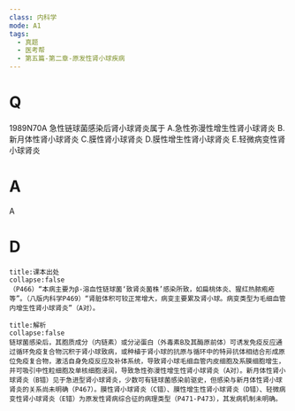 ```yaml
---
class: 内科学
mode: A1
tags:
  - 真题
  - 医考帮
  - 第五篇-第二章-原发性肾小球疾病
---
```


# Q
1989N70A 急性链球菌感染后肾小球肾炎属于
A.急性弥漫性增生性肾小球肾炎
B.新月体性肾小球肾炎
C.膜性肾小球肾炎
D.膜性增生性肾小球肾炎
E.轻微病变性肾小球肾炎

# A
A
# D
```ad-note
title:课本出处
collapse:false
（P466）“本病主要为β-溶血性链球菌‘致肾炎菌株’感染所致，如扁桃体炎、猩红热脓疱疮等”。（八版内科学P469）“肾脏体积可较正常增大，病变主要累及肾小球。病变类型为毛细血管内增生性肾小球肾炎”（A对）。
```

```ad-summary
title:解析
collapse:false
链球菌感染后，其胞质成分（内链素）或分泌蛋白（外毒素B及其酶原前体）可诱发免疫反应通过循环免疫复合物沉积于肾小球致病，或种植于肾小球的抗原与循环中的特异抗体相结合形成原位免疫复合物，激活自身免疫反应及补体系统，导致肾小球毛细血管内皮细胞及系膜细胞增生，并可吸引中性粒细胞及单核细胞浸润，导致急性弥漫性增生性肾小球肾炎（A对）。新月体性肾小球肾炎（B错）见于急进型肾小球肾炎，少数可有链球菌感染前驱史，但感染与新月体性肾小球肾炎的关系尚未明确（P467）。膜性肾小球肾炎（C错）、膜性增生性肾小球肾炎（D错）、轻微病变性肾小球肾炎（E错）为原发性肾病综合征的病理类型（P471-P473），其发病机制未明确。
```


